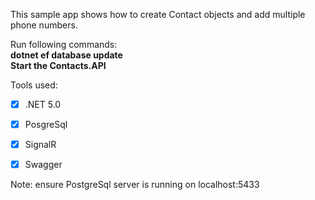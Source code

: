 This sample app shows how to create Contact objects and add multiple phone numbers.

Run following commands:  
**dotnet ef database update**  
**Start the Contacts.API**  

Tools used:
- [x] .NET 5.0
- [x] PosgreSql
- [x] SignalR
- [x] Swagger


Note: ensure PostgreSql server is running on localhost:5433

